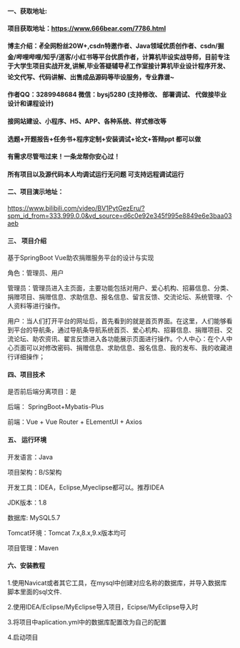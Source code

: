#### 一、获取地址:

#### 项目获取地址：https://www.666bear.com/7786.html

**博主介绍：✌全网粉丝20W+,csdn特邀作者、Java领域优质创作者、csdn/掘金/哔哩哔哩/知乎/道客/小红书等平台优质作者，计算机毕设实战导师，目前专注于大学生项目实战开发,讲解,毕业答疑辅导✌工作室接计算机毕业设计程序开发、论文代写、代码讲解、出售成品源码等毕设服务，专业靠谱~**

#### 作者QQ：3289948684 微信：bysj5280 (支持修改、 部署调试、 代做接毕业设计和课程设计)

#### 接网站建设、小程序、H5、APP、各种系统、样式修改等

#### 选题+开题报告+任务书+程序定制+安装调试+论文+答辩ppt 都可以做

#### 有需求尽管甩过来！一条龙帮你安心过！

#### 所有项目以及源代码本人均调试运行无问题 可支持远程调试运行


#### 二、项目演示地址：

https://www.bilibili.com/video/BV1PytGezEru/?spm_id_from=333.999.0.0&vd_source=d6c0e92e345f995e8849e6e3baa03aeb


#### 三、 项目介绍

基于SpringBoot Vue助农捐赠服务平台的设计与实现

角色：管理员、用户

管理员：管理员进入主页面，主要功能包括对用户、爱心机构、招募信息、分类、捐赠项目、捐赠信息、求助信息、报名信息、留言反馈、交流论坛、系统管理、个人资料等进行操作。

用户：当人们打开平台的网址后，首先看到的就是首页界面。在这里，人们能够看到平台的导航条，通过导航条导航系统首页、爱心机构、招募信息、捐赠项目、交流论坛、助农资讯、翟言反馈进入各功能展示页面进行操作。个人中心：在个人中心页面可以对修改密码、捐赠信息、求助信息、报名信息、我的发布、我的收藏进行详细操作；

#### 四、项目技术

是否前后端分离项目：是

后端： SpringBoot+Mybatis-Plus

前端：Vue + Vue Router + ELementUI + Axios

#### 五、 运行环境

开发语言：Java

项目架构：B/S架构

开发工具：IDEA，Eclipse,Myeclipse都可以。推荐IDEA

JDK版本：1.8

数据库: MySQL5.7

Tomcat环境：Tomcat 7.x,8.x,9.x版本均可

项目管理：Maven



#### 六、安装教程

1.使用Navicat或者其它工具，在mysql中创建对应名称的数据库，并导入数据库脚本里面的sql文件.

2.使用IDEA/Eclipse/MyEclipse导入项目，Ecipse/MyEclipse导入时

3.将项目中aplication.yml中的数据库配置改为自己的配置

4.启动项目
